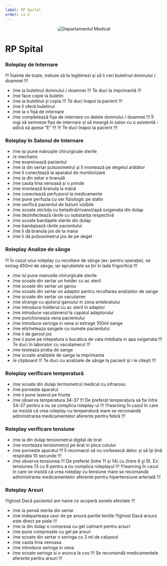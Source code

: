 ```yaml
---
label: RP Spital
order: v1.5
---
```


<p align="center">
    <img src="/docs/imagini/smurd.png" style="border-radius: 20px;" alt="Departamentul Medical">
</p>

# RP Spital

### Roleplay de Internare
!!!
Înainte de toate, trebuie să te legitimezi și să îi ceri buletinul domnului / doamnei
!!!
- /me ia buletinul domnului / doamnei
!!!
Te duci la imprimantă
!!!
- /me face copie la buletin
- /me ia buletinul și copia
!!!
Te duci înapoi la pacient
!!!
- /me îi oferă buletinul
- /me ia o fișă de internare
- /me completează fișa de internare cu datele domnului / doamnei
!!!
Îl rogi să semneze fișa de internare și să meargă în salon cu o asistentă - adică să apese ”E”
!!!
!!!
Te duci înapoi la pacient
!!!

### Roleplay în Salonul de Internare
- /me iși pune mănușile chirurgicale sterile
- /e mechanic
- /me examinează pacientul
- /me ia din sertar pulsoximetrul și îl montează pe degetul arătător
- /me il conectează la aparatul de  monitorizare
- /me ia din setar o branulă
- /me cauta linia venoasă și o prinde
- /me montează branula la mână
- /me conectează perfuzorul la medicamente
- /me pune perfuzia cu ser fiziologic pe stativ
- /me verifică pacientul de leziuni vizibile
- /me scoate sticluța cu betadină/rivanol/apă oxigenata din dulap
- /me dezinfectează rănile cu substanța respectivă
- /me scoate bandajele sterile din dulap
- /me bandajează rănile pacientului
- /me îi dă branula jos de la mana
- /me îi dă pulsoximetrul jos de pe deget

### Roleplay Analize de sânge
!!!
În cazul unui roleplay cu recoltare de sânge (ex: pentru operație), se extrag 450ml de sânge, iar eprubetele se țin în lada frigorifică
!!!
- /me isi pune manusile chirurgicale sterile
- /me scoate din sertar un holder cu ac steril
- /me scoate din sertar un garou
- /me scoate din sertar un adaptor pentru recoltarea analizelor de sange
- /me scoate din sertar un vacutainer
- /me strange cu ajutorul garoului in zona antebratului
- /me introduce holderul cu ac steril in adaptor
- /me introduce vacutainerul la capatul adaptorului
- /me punctioneaza vena pacientului
- /me introduce seringa in vena si extrage 100ml sange
- /me eticheteaza sangele cu numele pacientului
- /me ii da garoul jos
- /me ii pune pe intepatura o bucatica de vata imbibata in apa oxigenata
!!!
Te duci în laborator cu vacutainerul
!!!
- /me testeaza proba de sange
- /me scoate analizele de sange la imprimanta
- /e clipboard
!!!
Te duci cu analizele de sânge la pacient și i le citești
!!!

### Roleplay verificare temperatură
- /me scoate din dulap termometrul medical cu infrarosu
- /me porneste aparatul
- /me ii pune laserul pe frunte
- /me observa temperatura 34-37
!!!
De preferat temperatura să fie între 34-37 pentru a nu se complica roleplay-ul
!!!
!!!warning
În cazul în care se insistă că vrea roleplay cu temperatură mare se recomandă administrarea medicamentelor aferente pentru febră
!!!

### Roleplay verificare tensiune
- /me ia din dulap tensiometrul digital de brat
- /me monteaza tensiometrul pe brat in plica cotului
- /me porneste aparatul
!!!
Îi recomanzi să nu vorbească deloc și să își țină respirația 10 secunde
!!!
- /me observa tensiunea
!!!
De preferat (între 11 și 14) cu (între 6 și 9). Ex: tensiunea 13 cu 8 pentru a nu complica roleplayul
!!!
!!!warning
În cazul în care se insistă că vrea roleplay cu tensiune mare se recomandă administrarea medicamentelor aferente pentru hipertensiune arterială
!!!

### Roleplay Arsuri
!!!ghost
Dacă pacientul are haine ce acoperă zonele afectate
!!!
- /me ia pensă sterila din sertar
- /me indeparteaza usor de pe arsura partile textile
!!!ghost
Dacă arsura este direct pe piele
!!!
- /me ia din dulap o compresa cu gel calmant pentru arsuri
- /me pune compresele cu gel pe arsuri
- /me scoate din sertar o seringa cu 3 ml de calypsol
- /me cauta linia venoasa
- /me introduce seringa in vena
- /me scoate seringa si o arunca la cos
!!!
Se recomandă medicamentele aferente pentru arsuri
!!!



